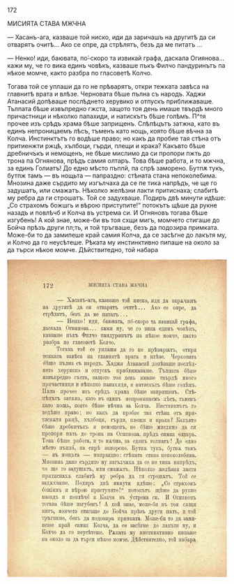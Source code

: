 ﻿172

МИСИЯТА СТАВА МЖЧНА

— Хасанъ-ага, казваше той ниско, иди да заричашъ на другитѣ да си отварятъ очитѣ... Ако се опре, да стрѣлятъ, безъ да ме питатъ ...

— Ненко! иди, баювата, по́-скоро та извикай графа, даскала Огиянова... кажи му, че го вика единъ човѣкъ, казваше пъкъ Филчо пандуринътъ па нѣкое момче, както разбра по гласоветѣ Колчо.

Тогава той се уплаши да го не прѣварятъ, откри тежката завѣса на главнитѣ врата и влѣзе. Черновата бѣше пълна съ народъ. Хаджи Атанасий допѣваше послѣднето херувико и отпускъ приближаваше. Тълпата бѣше извъпредно гжста, защото тоя день имаше твърдѣ много причастници и нѣколко папахиди, и натискътъ бѣше голѣмъ. П^тя прочее изъ срѣдъ храма бѣше заприщенъ. Слѣпѣцътъ затжна, като въ единъ непроницаемъ лѣсъ, тъменъ като нощь, която бѣше вѣчна за Колча. Инстинктътъ го водѣше право; но какъ да пробие тая стѣна отъ притиенжти ржцѣ, хълбоци, гърди, плещи и крака? Какъвто бѣше дребничъкъ и немощенъ, не бѣше мислимо да си пропори пжть до трона па Огнянова, прѣдъ самия олтаръ. Това бѣше работа, и то мжчна, за единъ Голиатъ! До едно мѣсто пъплй, па спрѣ заморено. Бутпѫ тукъ, бутпж тамъ — въ нощьта — папраздно: стѣната стана непоколебима. Мнозина даже сърдито му изгълчаха да се пе тика напрѣдъ, че ще го задушатъ, или смажатъ. Нѣколко желѣзни лакти притиснаха; слабитѣ му ребра да ги строшатъ. Той се задухваше. Подиръ двѣ минути идѣше: „Со страхомъ божшгь и вѣрою приступите!“ потокътъ щѣше да рукне назадъ и повлѣчб и Колча въ устрема си. И Огняновъ тогава бѣше изгубенъ! А кой знае, може-би въ тоя схщи мигъ, момчето стигаше до Бойча прѣзъ други пл;ть, и той тръгваше, безъ да подозира примката. Може-би то да замипеше край самия Колча, да се засѣгне до лакътя му, и Колчо да го неусѣтеше. Рѣката му инстинктивно пипаше на около за да търси нѣкое момче. Дѣйствитедно, той набара

![original](images/195.jpg)

